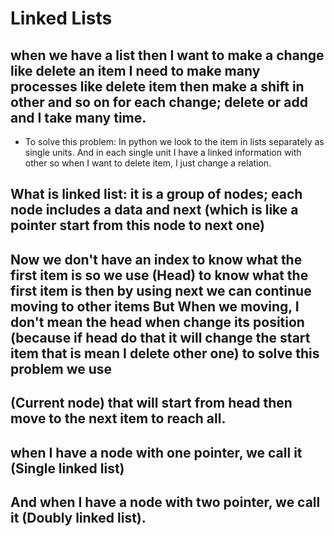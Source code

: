 # Linked Lists
## when we have a list then I want to make a change like delete an item I need to make many processes like delete item then make a shift in other and so on for each change; delete or add and I take many time.
* To solve this problem: In python we look to the item in lists separately as single units. And in each single unit I have a linked information with other so when I want to delete item, I just change a relation.
## What is linked list: it is a group of nodes; each node includes a data and next (which is like a pointer start from this node to next one)
## Now we don't have an index to know what the first item is so we use (Head) to know what the first item is then by using next we can continue moving to other items But When we moving, I don't mean the head when change its position (because if head do that it will change the start item that is mean I delete other one) to solve this problem we use
## (Current node) that will start from head then move to the next item to reach all.
## when I have a node with one pointer, we call it (Single linked list)
## And when I have a node with two pointer, we call it (Doubly linked list).